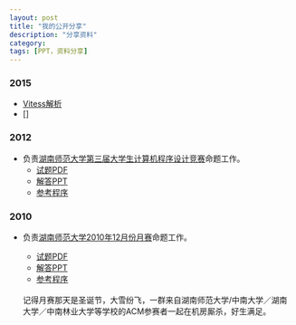 ```yaml
---
layout: post
title: "我的公开分享"
description: "分享资料"
category: 
tags: [PPT，资料分享]
---
```



### 2015

*  [Vitess解析](/ppt/vitess.pdf)
*  []


### 2012

*  负责[湖南师范大学第三届大学生计算机程序设计竞赛](http://acm.hunnu.edu.cn/online/?action=problem&type=list&courseid=81)命题工作。
	* [试题PDF](http://acm.hunnu.edu.cn/online/problem_pdf/HunnuProgrammingContest2012.pdf)
	* [解答PPT](https://github.com/openinx/algorithm-solution/raw/master/hunnu_3th_programming_contest/ProblemAndSolution/summary/Tutorial.pptx)
	* [参考程序](https://github.com/openinx/algorithm-solution/tree/master/hunnu_3th_programming_contest/ProblemAndSolution)
	
### 2010

*  负责[湖南师范大学2010年12月份月赛](http://acm.hunnu.edu.cn/online/?action=problem&type=list&courseid=54)命题工作。 
	* [试题PDF](http://acm.hunnu.edu.cn/online/problem_pdf/ProblemSet201012.pdf)
	* [解答PPT](https://github.com/openinx/algorithm-solution/raw/master/hunnu_201012_acm_monthly/solution/solution.pdf)
	* [参考程序](https://github.com/openinx/algorithm-solution/tree/master/hunnu_201012_acm_monthly/solution)
	
	<br>
	记得月赛那天是圣诞节，大雪纷飞，一群来自湖南师范大学/中南大学／湖南大学／中南林业大学等学校的ACM参赛者一起在机房厮杀，好生满足。